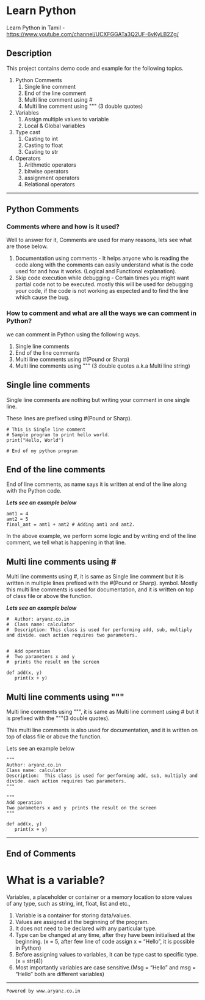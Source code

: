 # Learn Python
Learn Python in Tamil - https://www.youtube.com/channel/UCXFGGATa3Q2UF-6vKyLB2Zg/

Description
-------------------------------------------
This project contains demo code and example for the following topics.

1. Python Comments
   1. Single line comment
   2. End of the line comment
   3. Multi line comment using #
   4. Multi line comment using """ (3 double quotes)
2. Variables 
   1. Assign multiple values to variable
   2. Local & Global variables 
3. Type cast
   1. Casting to int
   2. Casting to float
   3. Casting to str
4. Operators
    1. Arithmetic operators
    2. bitwise operators
    3. assignment operators
    4. Relational operators 

---------------------------------------------

## Python Comments

### Comments where and how is it used?

Well to answer for it, Comments are used for many reasons, lets see what are those below.


1. Documentation using comments - It helps anyone who is reading the code along with the comments can easily understand what is the code used for and how it works. (Logical and Functional explanation).
2. Skip code execution while debugging - Certain times you might want partial code not to be executed. mostly this will be used for debugging your code, if the code is not working as expected and to find the line which cause the bug.

### How to comment and what are all the ways we can comment in Python?

we can comment in Python using the following ways.

1. Single line comments
2. End of the line comments 
3. Multi line comments using #(Pound or Sharp)
4. Multi line comments using """ (3 double quotes a.k.a Multi line string)


## Single line comments

Single line comments are nothing but writing your comment in one single line.

These lines are prefixed using #(Pound or Sharp).


```
# This is Single line comment 
# Sample program to print hello world.
print("Hello, World") 

# End of my python program
```

## End of the line comments

End of line comments, as name says it is written at end of the line along with the Python code.

**_Lets see an example below_**

```
amt1 = 4
amt2 = 5 
final_amt = amt1 + amt2 # Adding amt1 and amt2.
```
In the above example, we perform some logic and by writing end of the line comment, we tell what is happening in that line.



## Multi line comments using \#

Multi line comments using #, it is same as Single line comment but it is written in multiple lines prefixed with the #(Pound or Sharp). symbol.
Mostly this multi line comments is used for documentation, and it is written on top of class file or above the function.

**_Lets see an example below_**

```
#  Author: aryanz.co.in
#  Class name: calculator
#  Description: This class is used for performing add, sub, multiply and divide. each action requires two parameters.


#  Add operation
#  Two parameters x and y
#  prints the result on the screen 

def add(x, y)
   print(x + y)
```

## Multi line comments using """

Multi line comments using """, it is same as Multi line comment using # but it is prefixed with the """(3 double quotes).

This multi line comments is also used for documentation, and it is written on top of class file or above the function.

Lets see an example below

```
"""       
Author: aryanz.co.in  
Class name: calculator  
Description:  This class is used for performing add, sub, multiply and divide. each action requires two parameters.
"""
  
"""
Add operation  
Two parameters x and y  prints the result on the screen 
"""

def add(x, y)
   print(x + y)
```

-------------------------------------------------------
End of Comments
-------------------------------------------------------

# What is a variable?

Variables, a placeholder or container or a memory location to store values of any type, such as string, int, float, list and etc.,

1. Variable is a container for storing data/values.
2. Values are assigned at the beginning of the program.
3. It does not need to be declared with any particular type.
4. Type can be changed at any time, after they have been initialised at the beginning. (x = 5, after few line of code assign x = “Hello”, it is possible in Python)
5. Before assigning values to variables, it can be type cast to specific type. (x = str(4))
6. Most importantly variables are case sensitive.(Msg = “Hello” and msg = “Hello” both are different variables)


---------------------------------------------
``` 
Powered by www.aryanz.co.in
```